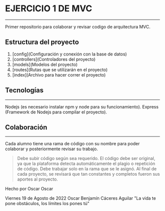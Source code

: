 # EJERCICIO 1 DE MVC
***
Primer repositorio para colaborar y revisar codigo de arquitectura MVC.

## Estructura del proyecto
1. [config](Configuración y conexión con la base de datos)
2. [controllers](Controladores del proyecto)
3. [models](Modelos del proyecto)
4. [routes](Rutas que se utilizarán en el proyecto)
5. [index](Archivo para hacer correr el proyecto)

## Tecnologías
***
Nodejs (es necesario instalar npm y node para su funcionamiento).
Express (Framework de Nodejs para compilar el proyecto).

## Colaboración
***
Cada alumno tiene una rama de código con su nombre para poder colaborar y posteriormente revisar su trabajo.
> Debe subir código según sea requerido.
> El código debe ser original, ya que la plataforma detecta automáticamente el plagio o repetición de código.
> Debe trabajar solo en la rama que se le asignó.
> Al final de cada proyecto, se revisará que tan constantes y completos fueron sus aportes al proyecto.

Hecho por Oscar
Oscar


Viernes 19 de Agosto de 2022 
Oscar Benjamín Cáceres Aguilar
"La vida te pone obstáculos, los límites los pones tú"